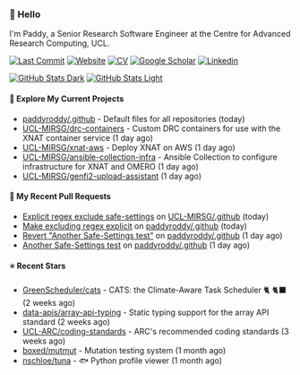 ### 👋 Hello

I'm Paddy, a Senior Research Software Engineer at the Centre for Advanced
Research Computing, UCL.

[![Last Commit](https://img.shields.io/github/last-commit/paddyroddy/paddyroddy/main?label=updated)](https://github.com/paddyroddy)
[![Website](https://img.shields.io/badge/GitHub%20Pages-222?logo=githubpages&logoColor=fff&style=for-the-badge&style=flat)](https://paddyroddy.github.io)
[![CV](https://img.shields.io/badge/CV-PDF-pink.svg)](https://paddyroddy.github.io/cv)
[![Google Scholar](https://img.shields.io/badge/Google%20Scholar-4285F4?logo=googlescholar&logoColor=fff&style=for-the-badge&style=flat)](https://scholar.google.com/citations?user=OFigHUwAAAAJ)
[![Linkedin](https://img.shields.io/badge/LinkedIn-0A66C2?logo=linkedin&logoColor=fff&style=for-the-badge&style=flat)](https://www.linkedin.com/in/patrickjamesroddy)

[![GitHub Stats Dark](https://github-readme-stats-paddyroddy.vercel.app/api?username=paddyroddy&disable_animations=true&hide_border=true&hide_title=true&include_all_commits=true&rank_icon=github&show=prs_merged,reviews&show_icons=true&theme=tokyonight)](https://github.com/paddyroddy/paddyroddy#gh-dark-mode-only)
[![GitHub Stats Light](https://github-readme-stats-paddyroddy.vercel.app/api?username=paddyroddy&disable_animations=true&hide_border=true&hide_title=true&include_all_commits=true&rank_icon=github&show=prs_merged,reviews&show_icons=true&theme=default)](https://github.com/paddyroddy/paddyroddy#gh-light-mode-only)

#### 👷 Explore My Current Projects

- [paddyroddy/.github](https://github.com/paddyroddy/.github) - Default files for all repositories
  (today)
- [UCL-MIRSG/drc-containers](https://github.com/UCL-MIRSG/drc-containers) - Custom DRC containers for use with the XNAT container service
  (1 day ago)
- [UCL-MIRSG/xnat-aws](https://github.com/UCL-MIRSG/xnat-aws) - Deploy XNAT on AWS
  (1 day ago)
- [UCL-MIRSG/ansible-collection-infra](https://github.com/UCL-MIRSG/ansible-collection-infra) - Ansible Collection to configure infrastructure for XNAT and OMERO
  (1 day ago)
- [UCL-MIRSG/genfi2-upload-assistant](https://github.com/UCL-MIRSG/genfi2-upload-assistant)
  (1 day ago)

#### 🔨 My Recent Pull Requests

- [Explicit regex exclude safe-settings](https://github.com/UCL-MIRSG/.github/pull/145) on [UCL-MIRSG/.github](https://github.com/UCL-MIRSG/.github)
  (today)
- [Make excluding regex explicit](https://github.com/paddyroddy/.github/pull/268) on [paddyroddy/.github](https://github.com/paddyroddy/.github)
  (today)
- [Revert &#34;Another Safe-Settings test&#34;](https://github.com/paddyroddy/.github/pull/267) on [paddyroddy/.github](https://github.com/paddyroddy/.github)
  (1 day ago)
- [Another Safe-Settings test](https://github.com/paddyroddy/.github/pull/266) on [paddyroddy/.github](https://github.com/paddyroddy/.github)
  (1 day ago)

#### ⭐ Recent Stars

- [GreenScheduler/cats](https://github.com/GreenScheduler/cats) - CATS: the Climate-Aware Task Scheduler 🐈 🐈‍⬛
  (2 weeks ago)
- [data-apis/array-api-typing](https://github.com/data-apis/array-api-typing) - Static typing support for the array API standard
  (2 weeks ago)
- [UCL-ARC/coding-standards](https://github.com/UCL-ARC/coding-standards) - ARC&#39;s recommended coding standards
  (3 weeks ago)
- [boxed/mutmut](https://github.com/boxed/mutmut) - Mutation testing system
  (1 month ago)
- [nschloe/tuna](https://github.com/nschloe/tuna) - :fish: Python profile viewer
  (1 month ago)
